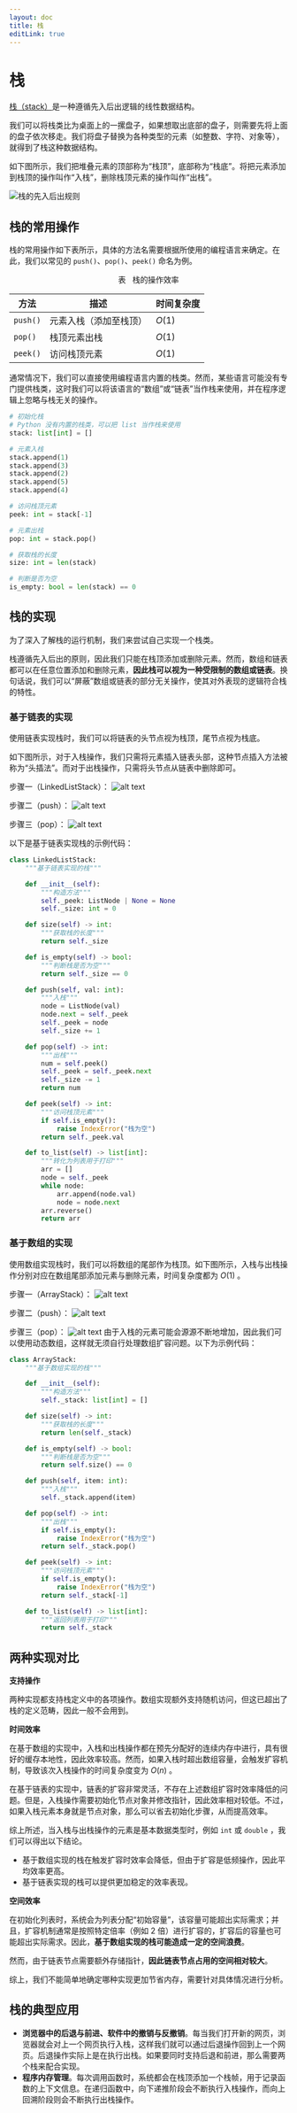 ```yaml
---
layout: doc
title: 栈
editLink: true
---
```

# 栈

<u>栈（stack）</u>是一种遵循先入后出逻辑的线性数据结构。

我们可以将栈类比为桌面上的一摞盘子，如果想取出底部的盘子，则需要先将上面的盘子依次移走。我们将盘子替换为各种类型的元素（如整数、字符、对象等），就得到了栈这种数据结构。

如下图所示，我们把堆叠元素的顶部称为“栈顶”，底部称为“栈底”。将把元素添加到栈顶的操作叫作“入栈”，删除栈顶元素的操作叫作“出栈”。

![栈的先入后出规则](../../../public/images/image-38.png)

## 栈的常用操作

栈的常用操作如下表所示，具体的方法名需要根据所使用的编程语言来确定。在此，我们以常见的 `push()`、`pop()`、`peek()` 命名为例。

<p align="center"> 表  &nbsp; 栈的操作效率 </p>

| 方法     | 描述                   | 时间复杂度 |
| -------- | ---------------------- | ---------- |
| `push()` | 元素入栈（添加至栈顶） | $O(1)$     |
| `pop()`  | 栈顶元素出栈           | $O(1)$     |
| `peek()` | 访问栈顶元素           | $O(1)$     |

通常情况下，我们可以直接使用编程语言内置的栈类。然而，某些语言可能没有专门提供栈类，这时我们可以将该语言的“数组”或“链表”当作栈来使用，并在程序逻辑上忽略与栈无关的操作。


```python
# 初始化栈
# Python 没有内置的栈类，可以把 list 当作栈来使用
stack: list[int] = []

# 元素入栈
stack.append(1)
stack.append(3)
stack.append(2)
stack.append(5)
stack.append(4)

# 访问栈顶元素
peek: int = stack[-1]

# 元素出栈
pop: int = stack.pop()

# 获取栈的长度
size: int = len(stack)

# 判断是否为空
is_empty: bool = len(stack) == 0
```


## 栈的实现

为了深入了解栈的运行机制，我们来尝试自己实现一个栈类。

栈遵循先入后出的原则，因此我们只能在栈顶添加或删除元素。然而，数组和链表都可以在任意位置添加和删除元素，**因此栈可以视为一种受限制的数组或链表**。换句话说，我们可以“屏蔽”数组或链表的部分无关操作，使其对外表现的逻辑符合栈的特性。

### 基于链表的实现

使用链表实现栈时，我们可以将链表的头节点视为栈顶，尾节点视为栈底。

如下图所示，对于入栈操作，我们只需将元素插入链表头部，这种节点插入方法被称为“头插法”。而对于出栈操作，只需将头节点从链表中删除即可。

步骤一（LinkedListStack）：
![alt text](../../../public/images/image-39.png)

步骤二（push）：
![alt text](../../../public/images/image-40.png)

步骤三（pop）：
![alt text](../../../public/images/image-41.png)

以下是基于链表实现栈的示例代码：

```python
class LinkedListStack:
    """基于链表实现的栈"""

    def __init__(self):
        """构造方法"""
        self._peek: ListNode | None = None
        self._size: int = 0

    def size(self) -> int:
        """获取栈的长度"""
        return self._size

    def is_empty(self) -> bool:
        """判断栈是否为空"""
        return self._size == 0

    def push(self, val: int):
        """入栈"""
        node = ListNode(val)
        node.next = self._peek
        self._peek = node
        self._size += 1

    def pop(self) -> int:
        """出栈"""
        num = self.peek()
        self._peek = self._peek.next
        self._size -= 1
        return num

    def peek(self) -> int:
        """访问栈顶元素"""
        if self.is_empty():
            raise IndexError("栈为空")
        return self._peek.val

    def to_list(self) -> list[int]:
        """转化为列表用于打印"""
        arr = []
        node = self._peek
        while node:
            arr.append(node.val)
            node = node.next
        arr.reverse()
        return arr
```

### 基于数组的实现

使用数组实现栈时，我们可以将数组的尾部作为栈顶。如下图所示，入栈与出栈操作分别对应在数组尾部添加元素与删除元素，时间复杂度都为 $O(1)$ 。

步骤一（ArrayStack）：
![alt text](../../../public/images/image-42.png)

步骤二（push）：
![alt text](../../../public/images/image-43.png)

步骤三（pop）：
![alt text](../../../public/images/image-44.png)
由于入栈的元素可能会源源不断地增加，因此我们可以使用动态数组，这样就无须自行处理数组扩容问题。以下为示例代码：

```python
class ArrayStack:
    """基于数组实现的栈"""

    def __init__(self):
        """构造方法"""
        self._stack: list[int] = []

    def size(self) -> int:
        """获取栈的长度"""
        return len(self._stack)

    def is_empty(self) -> bool:
        """判断栈是否为空"""
        return self.size() == 0

    def push(self, item: int):
        """入栈"""
        self._stack.append(item)

    def pop(self) -> int:
        """出栈"""
        if self.is_empty():
            raise IndexError("栈为空")
        return self._stack.pop()

    def peek(self) -> int:
        """访问栈顶元素"""
        if self.is_empty():
            raise IndexError("栈为空")
        return self._stack[-1]

    def to_list(self) -> list[int]:
        """返回列表用于打印"""
        return self._stack
```

## 两种实现对比

**支持操作**

两种实现都支持栈定义中的各项操作。数组实现额外支持随机访问，但这已超出了栈的定义范畴，因此一般不会用到。

**时间效率**

在基于数组的实现中，入栈和出栈操作都在预先分配好的连续内存中进行，具有很好的缓存本地性，因此效率较高。然而，如果入栈时超出数组容量，会触发扩容机制，导致该次入栈操作的时间复杂度变为 $O(n)$ 。

在基于链表的实现中，链表的扩容非常灵活，不存在上述数组扩容时效率降低的问题。但是，入栈操作需要初始化节点对象并修改指针，因此效率相对较低。不过，如果入栈元素本身就是节点对象，那么可以省去初始化步骤，从而提高效率。

综上所述，当入栈与出栈操作的元素是基本数据类型时，例如 `int` 或 `double` ，我们可以得出以下结论。

- 基于数组实现的栈在触发扩容时效率会降低，但由于扩容是低频操作，因此平均效率更高。
- 基于链表实现的栈可以提供更加稳定的效率表现。

**空间效率**

在初始化列表时，系统会为列表分配“初始容量”，该容量可能超出实际需求；并且，扩容机制通常是按照特定倍率（例如 2 倍）进行扩容的，扩容后的容量也可能超出实际需求。因此，**基于数组实现的栈可能造成一定的空间浪费**。

然而，由于链表节点需要额外存储指针，**因此链表节点占用的空间相对较大**。

综上，我们不能简单地确定哪种实现更加节省内存，需要针对具体情况进行分析。

## 栈的典型应用

- **浏览器中的后退与前进、软件中的撤销与反撤销**。每当我们打开新的网页，浏览器就会对上一个网页执行入栈，这样我们就可以通过后退操作回到上一个网页。后退操作实际上是在执行出栈。如果要同时支持后退和前进，那么需要两个栈来配合实现。
- **程序内存管理**。每次调用函数时，系统都会在栈顶添加一个栈帧，用于记录函数的上下文信息。在递归函数中，向下递推阶段会不断执行入栈操作，而向上回溯阶段则会不断执行出栈操作。